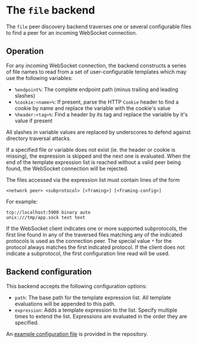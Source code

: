 # The `file` backend

The `file` peer discovery backend traverses one or several configurable files to find a peer for an incoming
WebSocket connection.

## Operation

For any incoming WebSocket connection, the backend constructs a series of file names to read from a set of
user-configurable templates which may use the following variables:

* `%endpoint%`: The complete endpoint path (minus trailing and leading slashes)
* `%cookie:<name>%`: If present, parse the HTTP `Cookie` header to find a cookie by name and replace the variable with the cookie's value
* `%header:<tag>%`: Find a header by its tag and replace the variable by it's value if present

All slashes in variable values are replaced by underscores to defend against directory traversal attacks.

If a specified file or variable does not exist (ie. the header or cookie is missing), the expression is skipped and the next
one is evaluated. When the end of the template expression list is reached without a valid peer being found, the WebSocket connection
will be rejected.

The files accessed via the expression list must contain lines of the form

`<network peer> <subprotocol> [<framing>] [<framing-config>]`

For example:
```
tcp://localhost:5900 binary auto
unix:///tmp/app.sock text text
```

If the WebSocket client indicates one or more supported subprotocols, the first line found in any of the traversed
files matching any of the indicated protocols is used as the connection peer. The special value `*` for the
protocol always matches the first indicated protocol. If the client does not indicate a subprotocol, the first
configuration line read will be used.

## Backend configuration

This backend accepts the following configuration options:

* `path`: The base path for the template expression list. All template evaluations will be appended to this path.
* `expression`: Adds a template expression to the list. Specify multiple times to extend the list. Expressions are evaluated in the order they are specified.

An [example configuration file](backend_file.cfg) is provided in the repository.
